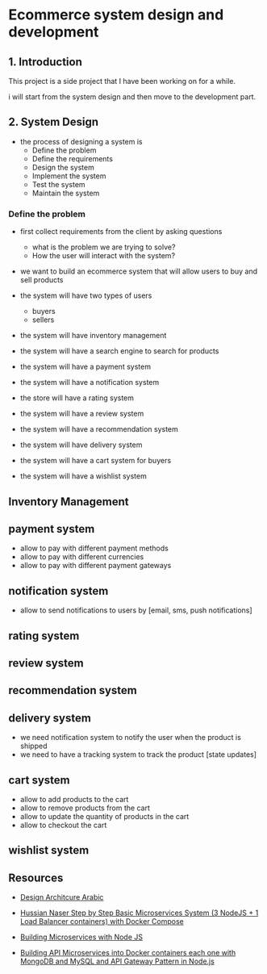 <!-- @format -->

# Ecommerce system design and development

## 1. Introduction

This project is a side project that I have been working on for a while.

i will start from the system design and then move to the development part.

## 2. System Design

- the process of designing a system is
  - Define the problem
  - Define the requirements
  - Design the system
  - Implement the system
  - Test the system
  - Maintain the system

### Define the problem

- first collect requirements from the client by asking questions

  - what is the problem we are trying to solve?
  - How the user will interact with the system?

- we want to build an ecommerce system that will allow users to buy and sell products
- the system will have two types of users
  - buyers
  - sellers
- the system will have inventory management
- the system will have a search engine to search for products
- the system will have a payment system
- the system will have a notification system
- the store will have a rating system
- the system will have a review system
- the system will have a recommendation system
- the system will have delivery system
- the system will have a cart system for buyers
- the system will have a wishlist system

## Inventory Management

## payment system

- allow to pay with different payment methods
- allow to pay with different currencies
- allow to pay with different payment gateways

## notification system

- allow to send notifications to users by [email, sms, push notifications]

## rating system

## review system

## recommendation system

## delivery system

- we need notification system to notify the user when the product is shipped
- we need to have a tracking system to track the product [state updates]

## cart system

- allow to add products to the cart
- allow to remove products from the cart
- allow to update the quantity of products in the cart
- allow to checkout the cart

## wishlist system

## Resources

- [Design Architcure Arabic](https://www.youtube.com/playlist?list=PLgAqrVq84PDdfiDow3YVsgc1q34JD415Z)

- [Hussian Naser Step by Step Basic Microservices System (3 NodeJS + 1 Load Balancer containers) with Docker Compose](https://www.youtube.com/watch?v=9sAg7RooEDc)

- [Building Microservices with Node JS](https://www.youtube.com/playlist?list=PLIGDNOJWiL182j1bD_nQm-SxARR5s977O)

- [Building API Microservices into Docker containers each one with MongoDB and MySQL and API Gateway Pattern in Node.js](https://dev.to/luizcalaca/building-api-microservices-into-docker-containers-each-one-with-mongodb-and-mysql-and-api-gateway-pattern-in-nodejs-4h4j)
